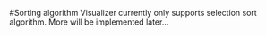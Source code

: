 #Sorting algorithm Visualizer
currently only supports selection sort algorithm.
More will be implemented later...

